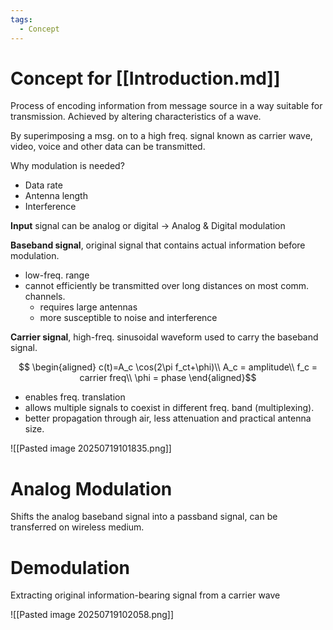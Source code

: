 ```yaml
---
tags:
  - Concept
---
```

# Concept for [[Introduction.md]]

Process of encoding information from message source in a way suitable for transmission. Achieved by altering characteristics of a wave.

By superimposing a msg. on to a high freq. signal known as carrier wave, video, voice and other data can be transmitted.

Why modulation is needed?
* Data rate
* Antenna length
* Interference

**Input** signal can be analog or digital -> Analog & Digital modulation

**Baseband signal**, original signal that contains actual information before modulation.
* low-freq. range
* cannot efficiently be transmitted over long distances on most comm. channels.
	* requires large antennas
	* more susceptible to noise and interference

**Carrier signal**, high-freq. sinusoidal waveform used to carry the baseband signal.

$$
\begin{aligned}
c(t)=A_c \cos(2\pi f_ct+\phi)\\
A_c = amplitude\\
f_c = carrier freq\\
\phi = phase
\end{aligned}$$
* enables freq. translation
* allows multiple signals to coexist in different freq. band (multiplexing).
* better propagation through air, less attenuation and practical antenna size.

![[Pasted image 20250719101835.png]]

# Analog Modulation

Shifts the analog baseband signal into a passband signal, can be transferred on wireless medium.

# Demodulation

Extracting original information-bearing signal from a carrier wave

![[Pasted image 20250719102058.png]]